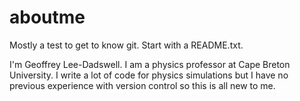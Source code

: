 # aboutme
Mostly a test to get to know git.  Start with a README.txt.

I'm Geoffrey Lee-Dadswell.  I am a physics professor at Cape Breton University.  I write a lot of code for physics simulations but I have no previous experience with version control so this is all new to me.
